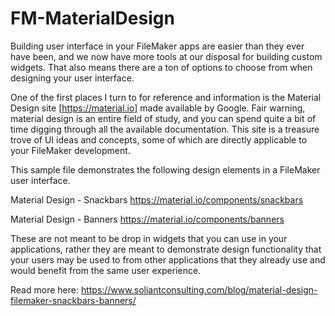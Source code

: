 FM-MaterialDesign
===========
Building user interface in your FileMaker apps are easier than they ever have been, and we now have more tools at our disposal for building custom widgets. That also means there are a ton of options to choose from when designing your user interface. 

One of the first places I turn to for reference and information is the Material Design site [https://material.io] made available by Google. Fair warning, material design is an entire field of study, and you can spend quite a bit of time digging through all the available documentation. This site is a treasure trove of UI ideas and concepts, some of which are directly applicable to your FileMaker development. 

This sample file demonstrates the following design elements in a FileMaker user interface.

Material Design - Snackbars
https://material.io/components/snackbars

Material Design - Banners
https://material.io/components/banners

These are not meant to be drop in widgets that you can use in your applications, rather they are meant to demonstrate design functionality that your users may be used to from other applications that they already use and would benefit from the same user experience.

Read more here:
https://www.soliantconsulting.com/blog/material-design-filemaker-snackbars-banners/